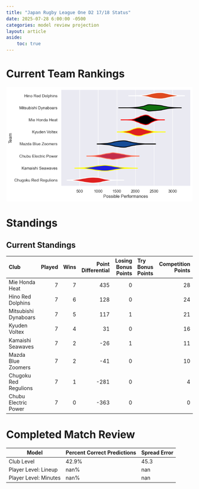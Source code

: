 ```yaml
---  
title: "Japan Rugby League One D2 17/18 Status"  
date: 2025-07-28 6:00:00 -0500  
categories: model review projection  
layout: article  
aside:  
    toc: true  
---
```

# Current Team Rankings


![Club Rankings](plots/rankings_Japan_Rugby_League_One_D2_1718.png)
# Standings

## Current Standings


| Club                  |   Played |   Wins |   Point Differential |   Losing Bonus Points | Try Bonus Points   |   Competition Points |
|:----------------------|---------:|-------:|---------------------:|----------------------:|:-------------------|---------------------:|
| Mie Honda Heat        |        7 |      7 |                  435 |                     0 |                    |                   28 |
| Hino Red Dolphins     |        7 |      6 |                  128 |                     0 |                    |                   24 |
| Mitsubishi Dynaboars  |        7 |      5 |                  117 |                     1 |                    |                   21 |
| Kyuden Voltex         |        7 |      4 |                   31 |                     0 |                    |                   16 |
| Kamaishi Seawaves     |        7 |      2 |                  -26 |                     1 |                    |                   11 |
| Mazda Blue Zoomers    |        7 |      2 |                  -41 |                     0 |                    |                   10 |
| Chugoku Red Regulions |        7 |      1 |                 -281 |                     0 |                    |                    4 |
| Chubu Electric Power  |        7 |      0 |                 -363 |                     0 |                    |                    0 |



# Completed Match Review


| Model | Percent Correct Predictions | Spread Error |
| ------ | ------ | ------ |
| Club Level | 42.9% | 45.3 |
| Player Level: Lineup | nan% | nan |
| Player Level: Minutes | nan% | nan |

